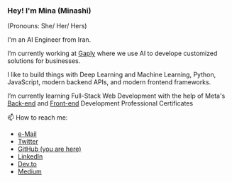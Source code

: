 ### Hey! I'm Mina (Minashi)

(Pronouns: She/ Her/ Hers)

I'm an AI Engineer from Iran. 

I’m currently working at [Gaply](https://gaply.info/) where we use AI to develope customized solutions for businesses.

I like to build things with Deep Learning and Machine Learning, Python, JavaScript, modern backend APIs, and modern frontend frameworks.

I’m currently learning Full-Stack Web Development with the help of Meta's [Back-end](https://www.coursera.org/professional-certificates/meta-back-end-developer) and [Front-end](https://www.coursera.org/professional-certificates/meta-front-end-developer) Development Professional Certificates

📫 How to reach me:
* [e-Mail](mailto:husseinpourmina@gmail.com)
* [Twitter](https://twitter.com/TheMinashi)
* [GitHub (you are here)](https://github.com/TheBuffMinashi)
* [LinkedIn](https://www.linkedin.com/in/husseinpourmina/)
* [Dev.to](https://dev.to/theminashi)
* [Medium](https://medium.com/@MinaHusseinpour)
